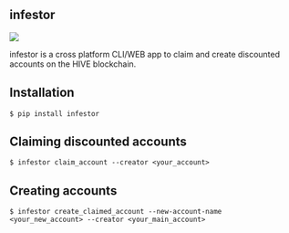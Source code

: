 ## infestor

<img src="https://steemitimages.com/p/C3TZR1g81UNaPs7vzNXHueW5ZM76DSHWEY7onmfLxcK2iPZP7xUgX7ew6iQA4kLF9kUR6ZUFws35JpoWaXbCP13VMZpme1gd1TwaNwuJdLF4VdytcNVvhdx?format=match&mode=fit">

infestor is a cross platform CLI/WEB app to claim and create
discounted accounts on the HIVE blockchain.

## Installation

```
$ pip install infestor
```

## Claiming discounted accounts

```
$ infestor claim_account --creator <your_account>
```

## Creating accounts

```
$ infestor create_claimed_account --new-account-name <your_new_account> --creator <your_main_account>
```


